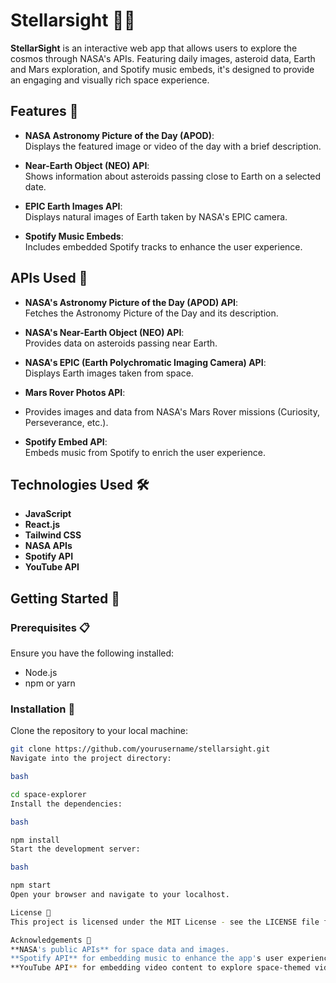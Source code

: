 
# **Stellarsight** 🚀✨

**StellarSight** is an interactive web app that allows users to explore the cosmos through NASA's APIs. Featuring daily images, asteroid data, Earth and Mars exploration, and Spotify music embeds, it's designed to provide an engaging and visually rich space experience.

## **Features** 🌠

- **NASA Astronomy Picture of the Day (APOD)**:  
  Displays the featured image or video of the day with a brief description.
  
- **Near-Earth Object (NEO) API**:  
  Shows information about asteroids passing close to Earth on a selected date.

- **EPIC Earth Images API**:  
  Displays natural images of Earth taken by NASA's EPIC camera.

- **Spotify Music Embeds**:  
  Includes embedded Spotify tracks to enhance the user experience.

## **APIs Used** 🔧

- **NASA's Astronomy Picture of the Day (APOD) API**:  
  Fetches the Astronomy Picture of the Day and its description.
  
- **NASA's Near-Earth Object (NEO) API**:  
  Provides data on asteroids passing near Earth.
  
- **NASA's EPIC (Earth Polychromatic Imaging Camera) API**:  
  Displays Earth images taken from space.

- **Mars Rover Photos API**:
- Provides images and data from NASA's Mars Rover missions (Curiosity, Perseverance, etc.).
  
- **Spotify Embed API**:  
  Embeds music from Spotify to enrich the user experience.

## **Technologies Used** 🛠️

- **JavaScript**  
- **React.js**  
- **Tailwind CSS**  
- **NASA APIs**  
- **Spotify API**
- **YouTube API**

## **Getting Started** 🚀

### **Prerequisites** 📋

Ensure you have the following installed:

- Node.js
- npm or yarn

### **Installation** 🔽

Clone the repository to your local machine:

```bash
git clone https://github.com/yourusername/stellarsight.git
Navigate into the project directory:

bash

cd space-explorer
Install the dependencies:

bash

npm install
Start the development server:

bash

npm start
Open your browser and navigate to your localhost.

License 📜
This project is licensed under the MIT License - see the LICENSE file for details.

Acknowledgements 🌌
**NASA's public APIs** for space data and images.
**Spotify API** for embedding music to enhance the app's user experience.
**YouTube API** for embedding video content to explore space-themed videos.




